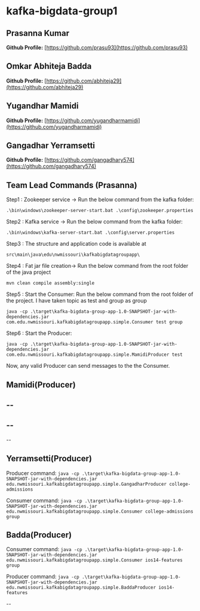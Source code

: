 # kafka-bigdata-group1
## Prasanna Kumar
**Github Profile:** [https://github.com/prasu93](https://github.com/prasu93)
## Omkar Abhiteja Badda
**Github Profile:** [https://github.com/abhiteja29](https://github.com/abhiteja29)
## Yugandhar Mamidi
**Github Profile:** [https://github.com/yugandharmamidi](https://github.com/yugandharmamidi)
## Gangadhar Yerramsetti
**Github Profile:** [https://github.com/gangadhary574](https://github.com/gangadhary574)

## Team Lead Commands (Prasanna)
Step1 : Zookeeper service -> Run the below command from the kafka folder:

`.\bin\windows\zookeeper-server-start.bat .\config\zookeeper.properties`

Step2 : Kafka service -> Run the below command from the kafka folder:

`.\bin\windows\kafka-server-start.bat .\config\server.properties`

Step3 : The structure and application code is available at

`src\main\java\edu\nwmissouri\kafkabigdatagroupapp\`

Step4 : Fat jar file creation-> Run the below command from the root folder of the java project

`mvn clean compile assembly:single`

Step5 : Start the Consumer: Run the below command from the root folder of the project. I have taken topic as test and group as group

`java -cp .\target\kafka-bigdata-group-app-1.0-SNAPSHOT-jar-with-dependencies.jar com.edu.nwmissouri.kafkabigdatagroupapp.simple.Consumer test group`

Step6 : Start the Producer:

`java -cp .\target\kafka-bigdata-group-app-1.0-SNAPSHOT-jar-with-dependencies.jar com.edu.nwmissouri.kafkabigdatagroupapp.simple.MamidiProducer test`

Now, any valid Producer can send messages to the the Consumer.

## Mamidi(Producer)
--
--
--
--
--


## Yerramsetti(Producer)

Producer command:
`java -cp .\target\kafka-bigdata-group-app-1.0-SNAPSHOT-jar-with-dependencies.jar edu.nwmissouri.kafkabigdatagroupapp.simple.GangadharProducer college-admissions`

Consumer command:
`java -cp .\target\kafka-bigdata-group-app-1.0-SNAPSHOT-jar-with-dependencies.jar edu.nwmissouri.kafkabigdatagroupapp.simple.Consumer college-admissions group`

## Badda(Producer)

Consumer command:
`java -cp .\target\kafka-bigdata-group-app-1.0-SNAPSHOT-jar-with-dependencies.jar edu.nwmissouri.kafkabigdatagroupapp.simple.Consumer ios14-features group`

Producer command:
`java -cp .\target\kafka-bigdata-group-app-1.0-SNAPSHOT-jar-with-dependencies.jar edu.nwmissouri.kafkabigdatagroupapp.simple.BaddaProducer ios14-features`

--

